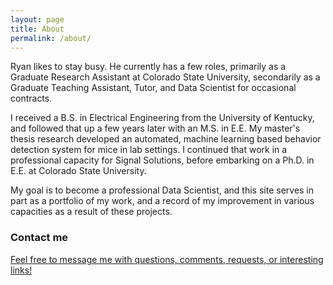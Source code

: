 ```yaml
---
layout: page
title: About
permalink: /about/
---
```


Ryan likes to stay busy. He currently has a few roles, primarily as a Graduate Research Assistant at Colorado State University, secondarily as a Graduate Teaching Assistant, Tutor, and Data Scientist for occasional contracts.

I received a B.S. in Electrical Engineering from the University of Kentucky, and followed that up a few years later with an M.S. in E.E. My master's thesis research developed an automated, machine learning based behavior detection system for mice in lab settings. I continued that work in a professional capacity for Signal Solutions, before embarking on a Ph.D. in E.E. at Colorado State University. 

My goal is to become a professional Data Scientist, and this site serves in part as a portfolio of my work, and a record of my improvement in various capacities as a result of these projects.

### Contact me

[Feel free to message me with questions, comments, requests, or interesting links!](mailto:s.ryan.gooch@gmail.com)
